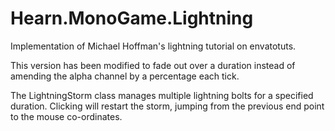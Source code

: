 # Hearn.MonoGame.Lightning
Implementation of Michael Hoffman's lightning tutorial on envatotuts.

This version has been modified to fade out over a duration instead of amending the alpha channel by a percentage each tick.

The LightningStorm class manages multiple lightning bolts for a specified duration.  Clicking will restart the storm, jumping from the previous end point to the mouse co-ordinates.


